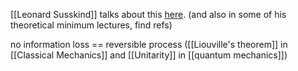 [[Leonard Susskind]] talks about this [here](https://youtu.be/n7eW-xPEvoQ?si=Ev-f0pEiWee6vba-&t=1202). (and also in some of his theoretical minimum lectures, find refs)

no information loss == reversible process
([[Liouville's theorem]] in [[Classical Mechanics]] and [[Unitarity]] in [[quantum mechanics]])

